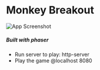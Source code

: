# Monkey Breakout
![App Screenshot](http://i.imgur.com/esH1uGJ.png "App Screenshot")

##### Built with phaser
* Run server to play: http-server
* Play the game @localhost 8080